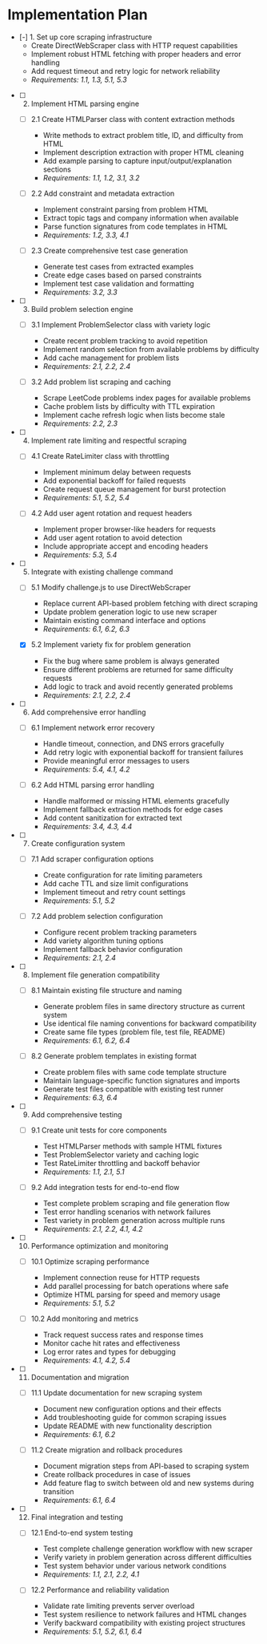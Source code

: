 # Implementation Plan

- [-] 1. Set up core scraping infrastructure
  - Create DirectWebScraper class with HTTP request capabilities
  - Implement robust HTML fetching with proper headers and error handling
  - Add request timeout and retry logic for network reliability
  - _Requirements: 1.1, 1.3, 5.1, 5.3_

- [ ] 2. Implement HTML parsing engine
  - [ ] 2.1 Create HTMLParser class with content extraction methods
    - Write methods to extract problem title, ID, and difficulty from HTML
    - Implement description extraction with proper HTML cleaning
    - Add example parsing to capture input/output/explanation sections
    - _Requirements: 1.1, 1.2, 3.1, 3.2_

  - [ ] 2.2 Add constraint and metadata extraction
    - Implement constraint parsing from problem HTML
    - Extract topic tags and company information when available
    - Parse function signatures from code templates in HTML
    - _Requirements: 1.2, 3.3, 4.1_

  - [ ] 2.3 Create comprehensive test case generation
    - Generate test cases from extracted examples
    - Create edge cases based on parsed constraints
    - Implement test case validation and formatting
    - _Requirements: 3.2, 3.3_

- [ ] 3. Build problem selection engine
  - [ ] 3.1 Implement ProblemSelector class with variety logic
    - Create recent problem tracking to avoid repetition
    - Implement random selection from available problems by difficulty
    - Add cache management for problem lists
    - _Requirements: 2.1, 2.2, 2.4_

  - [ ] 3.2 Add problem list scraping and caching
    - Scrape LeetCode problems index pages for available problems
    - Cache problem lists by difficulty with TTL expiration
    - Implement cache refresh logic when lists become stale
    - _Requirements: 2.2, 2.3_

- [ ] 4. Implement rate limiting and respectful scraping
  - [ ] 4.1 Create RateLimiter class with throttling
    - Implement minimum delay between requests
    - Add exponential backoff for failed requests
    - Create request queue management for burst protection
    - _Requirements: 5.1, 5.2, 5.4_

  - [ ] 4.2 Add user agent rotation and request headers
    - Implement proper browser-like headers for requests
    - Add user agent rotation to avoid detection
    - Include appropriate accept and encoding headers
    - _Requirements: 5.3, 5.4_

- [ ] 5. Integrate with existing challenge command
  - [ ] 5.1 Modify challenge.js to use DirectWebScraper
    - Replace current API-based problem fetching with direct scraping
    - Update problem generation logic to use new scraper
    - Maintain existing command interface and options
    - _Requirements: 6.1, 6.2, 6.3_

  - [x] 5.2 Implement variety fix for problem generation
    - Fix the bug where same problem is always generated
    - Ensure different problems are returned for same difficulty requests
    - Add logic to track and avoid recently generated problems
    - _Requirements: 2.1, 2.2, 2.4_

- [ ] 6. Add comprehensive error handling
  - [ ] 6.1 Implement network error recovery
    - Handle timeout, connection, and DNS errors gracefully
    - Add retry logic with exponential backoff for transient failures
    - Provide meaningful error messages to users
    - _Requirements: 5.4, 4.1, 4.2_

  - [ ] 6.2 Add HTML parsing error handling
    - Handle malformed or missing HTML elements gracefully
    - Implement fallback extraction methods for edge cases
    - Add content sanitization for extracted text
    - _Requirements: 3.4, 4.3, 4.4_

- [ ] 7. Create configuration system
  - [ ] 7.1 Add scraper configuration options
    - Create configuration for rate limiting parameters
    - Add cache TTL and size limit configurations
    - Implement timeout and retry count settings
    - _Requirements: 5.1, 5.2_

  - [ ] 7.2 Add problem selection configuration
    - Configure recent problem tracking parameters
    - Add variety algorithm tuning options
    - Implement fallback behavior configuration
    - _Requirements: 2.1, 2.4_

- [ ] 8. Implement file generation compatibility
  - [ ] 8.1 Maintain existing file structure and naming
    - Generate problem files in same directory structure as current system
    - Use identical file naming conventions for backward compatibility
    - Create same file types (problem file, test file, README)
    - _Requirements: 6.1, 6.2, 6.4_

  - [ ] 8.2 Generate problem templates in existing format
    - Create problem files with same code template structure
    - Maintain language-specific function signatures and imports
    - Generate test files compatible with existing test runner
    - _Requirements: 6.3, 6.4_

- [ ] 9. Add comprehensive testing
  - [ ] 9.1 Create unit tests for core components
    - Test HTMLParser methods with sample HTML fixtures
    - Test ProblemSelector variety and caching logic
    - Test RateLimiter throttling and backoff behavior
    - _Requirements: 1.1, 2.1, 5.1_

  - [ ] 9.2 Add integration tests for end-to-end flow
    - Test complete problem scraping and file generation flow
    - Test error handling scenarios with network failures
    - Test variety in problem generation across multiple runs
    - _Requirements: 2.1, 2.2, 4.1, 4.2_

- [ ] 10. Performance optimization and monitoring
  - [ ] 10.1 Optimize scraping performance
    - Implement connection reuse for HTTP requests
    - Add parallel processing for batch operations where safe
    - Optimize HTML parsing for speed and memory usage
    - _Requirements: 5.1, 5.2_

  - [ ] 10.2 Add monitoring and metrics
    - Track request success rates and response times
    - Monitor cache hit rates and effectiveness
    - Log error rates and types for debugging
    - _Requirements: 4.1, 4.2, 5.4_

- [ ] 11. Documentation and migration
  - [ ] 11.1 Update documentation for new scraping system
    - Document new configuration options and their effects
    - Add troubleshooting guide for common scraping issues
    - Update README with new functionality description
    - _Requirements: 6.1, 6.2_

  - [ ] 11.2 Create migration and rollback procedures
    - Document migration steps from API-based to scraping system
    - Create rollback procedures in case of issues
    - Add feature flag to switch between old and new systems during transition
    - _Requirements: 6.1, 6.4_

- [ ] 12. Final integration and testing
  - [ ] 12.1 End-to-end system testing
    - Test complete challenge generation workflow with new scraper
    - Verify variety in problem generation across different difficulties
    - Test system behavior under various network conditions
    - _Requirements: 1.1, 2.1, 2.2, 4.1_

  - [ ] 12.2 Performance and reliability validation
    - Validate rate limiting prevents server overload
    - Test system resilience to network failures and HTML changes
    - Verify backward compatibility with existing project structures
    - _Requirements: 5.1, 5.2, 6.1, 6.4_